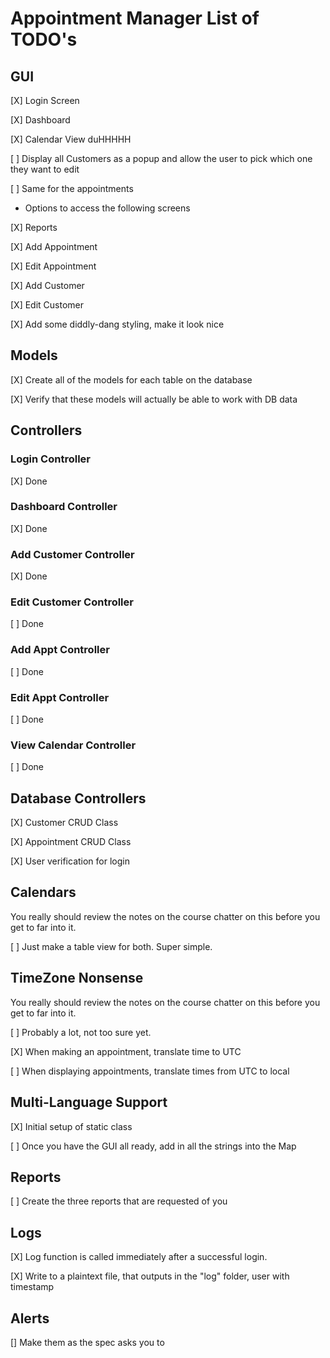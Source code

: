 # Appointment Manager List of TODO's

## GUI

[X] Login Screen

[X] Dashboard

[X] Calendar View duHHHHH

[ ] Display all Customers as a popup and allow the user to pick which one they want to edit

[ ] Same for the appointments
    
- Options to access the following screens

[X] Reports

[X] Add Appointment

[X] Edit Appointment

[X] Add Customer

[X] Edit Customer

[X] Add some diddly-dang styling, make it look nice


## Models

[X] Create all of the models for each table on the database

[X] Verify that these models will actually be able to work with DB data


## Controllers


### Login Controller

[X] Done


### Dashboard Controller

[X] Done


### Add Customer Controller

[X] Done


### Edit Customer Controller

[ ] Done


### Add Appt Controller

[ ] Done


### Edit Appt Controller

[ ] Done


### View Calendar Controller

[ ] Done


## Database Controllers

[X] Customer CRUD Class

[X] Appointment CRUD Class

[X] User verification for login


## Calendars

You really should review the notes on the course chatter on this before you get
to far into it.

[ ] Just make a table view for both. Super simple.

## TimeZone Nonsense

You really should review the notes on the course chatter on this before you get
to far into it.

[ ] Probably a lot, not too sure yet.

[X] When making an appointment, translate time to UTC

[ ] When displaying appointments, translate times from UTC to local



## Multi-Language Support

[X] Initial setup of static class

[ ] Once you have the GUI all ready, add in all the strings into the Map


## Reports

[ ] Create the three reports that are requested of you


## Logs

[X] Log function is called immediately after a successful login.

[X] Write to a plaintext file, that outputs in the "log" folder, user with timestamp


## Alerts

[] Make them as the spec asks you to